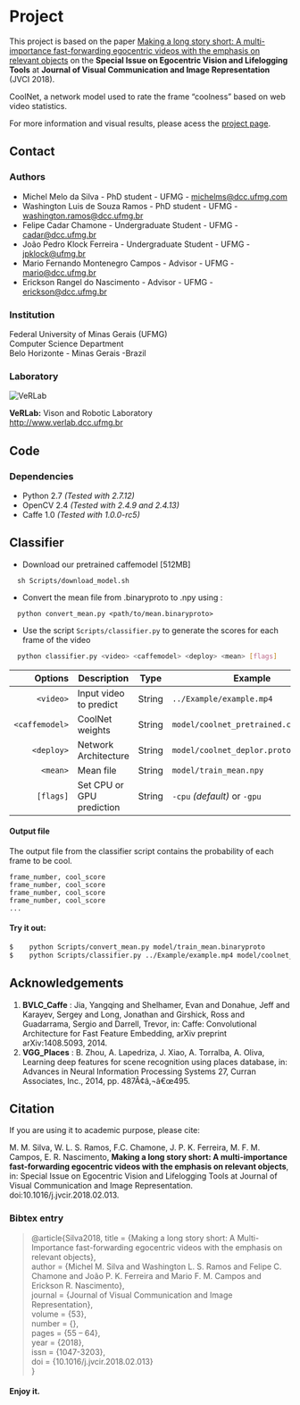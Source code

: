 # Project #

This project is based on the paper [Making a long story short: A multi-importance fast-forwarding egocentric videos with the emphasis on relevant objects](https://www.verlab.dcc.ufmg.br/semantic-hyperlapse/jvci2018/) on the **Special Issue on Egocentric Vision and Lifelogging Tools** at **Journal of Visual Communication and Image Representation** (JVCI 2018).

CoolNet, a network model used to rate the frame “coolness” based on web video statistics.

For more information and visual results, please acess the [project page](http://www.verlab.dcc.ufmg.br/fast-forward-video-based-on-semantic-extraction).

## Contact ##

### Authors ###

* Michel Melo da Silva - PhD student - UFMG - michelms@dcc.ufmg.com
* Washington Luis de Souza Ramos - PhD student - UFMG - washington.ramos@dcc.ufmg.br
* Felipe Cadar Chamone - Undergraduate Student - UFMG - cadar@dcc.ufmg.br
* João Pedro Klock Ferreira - Undergraduate Student - UFMG - jpklock@ufmg.br
* Mario Fernando Montenegro Campos - Advisor - UFMG - mario@dcc.ufmg.br
* Erickson Rangel do Nascimento - Advisor - UFMG - erickson@dcc.ufmg.br

### Institution ###

Federal University of Minas Gerais (UFMG)  
Computer Science Department  
Belo Horizonte - Minas Gerais -Brazil 

### Laboratory ###

![VeRLab](https://www.dcc.ufmg.br/dcc/sites/default/files/public/verlab-logo.png)  

__VeRLab:__ Vison and Robotic Laboratory  
http://www.verlab.dcc.ufmg.br

## Code ##

### Dependencies ###

* Python 2.7 _(Tested with 2.7.12)_
* OpenCV 2.4 _(Tested with 2.4.9 and 2.4.13)_
* Caffe 1.0 _(Tested with 1.0.0-rc5)_ 

## Classifier ##

* Download our pretrained caffemodel [512MB]

```
  sh Scripts/download_model.sh
```

* Convert the mean file from .binaryproto to .npy using :
```
  python convert_mean.py <path/to/mean.binaryproto>  
```
* Use the script  ` Scripts/classifier.py ` to generate the scores for each frame of the video

```bash
  python classifier.py <video> <caffemodel> <deploy> <mean> [flags]
```


| Options      | Description                | Type   | Example |
|-------------:|----------------------------------|--------|---------|
|`<video>`     | Input video to predict           | String | `../Example/example.mp4` |
|`<caffemodel>`| CoolNet weights                  | String | `model/coolnet_pretrained.caffemodel`
|`<deploy>`    | Network Architecture             | String | `model/coolnet_deplor.prototxt`
|`<mean>`      | Mean file                        | String | `model/train_mean.npy`|
|`[flags]`     | Set CPU or GPU prediction        | String | `-cpu` _(default)_ or `-gpu`|


#### Output file ####

The output file from the classifier script contains the probability of each frame to be cool.

```text
frame_number, cool_score
frame_number, cool_score
frame_number, cool_score
frame_number, cool_score
...
```

#### Try it out: ####

```bash
$    python Scripts/convert_mean.py model/train_mean.binaryproto
$    python Scripts/classifier.py ../Example/example.mp4 model/coolnet_pretrained.caffemodel  model/coolnet_deploy.prototxt model/train_mean.npy -cpu
```

## Acknowledgements ##

1.  __BVLC_Caffe__ : Jia, Yangqing and Shelhamer, Evan and Donahue, Jeff and Karayev, Sergey and Long, Jonathan and Girshick, Ross and Guadarrama, Sergio and Darrell, Trevor, in: Caffe: Convolutional Architecture for Fast Feature Embedding, arXiv preprint arXiv:1408.5093, 2014.
2.  __VGG_Places__ : B. Zhou, A. Lapedriza, J. Xiao, A. Torralba, A. Oliva, Learning deep features for scene recognition using places database, in: Advances in Neural Information Processing Systems 27, Curran Associates, Inc., 2014, pp. 487Ã¢â‚¬â€œ495.

## Citation ##

If you are using it to academic purpose, please cite: 

M. M. Silva, W. L. S. Ramos, F.C. Chamone, J. P. K. Ferreira, M. F. M. Campos, E. R. Nascimento, __Making a long story short: A multi-importance fast-forwarding egocentric videos with the emphasis on relevant objects__, in: Special Issue on Egocentric Vision and Lifelogging Tools at Journal of Visual Communication and Image Representation. doi:10.1016/j.jvcir.2018.02.013.

### Bibtex entry ###

> @article{Silva2018,
> title = {Making a long story short: A Multi-Importance fast-forwarding egocentric videos with the emphasis on relevant objects},  
> author = {Michel M. Silva and Washington L. S. Ramos and Felipe C. Chamone and João P. K. Ferreira and Mario F. M. Campos and Erickson R. Nascimento},  
> journal = {Journal of Visual Communication and Image Representation},  
> volume = {53},  
> number = {},  
> pages = {55 – 64},  
> year = {2018},  
> issn = {1047-3203},  
> doi = {10.1016/j.jvcir.2018.02.013}  
> }

#### Enjoy it. ####